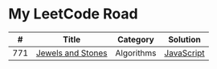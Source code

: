 # My LeetCode Road

| # | Title | Category | Solution |
|---|-------|----------|----------|
| 771 | [Jewels and Stones](https://leetcode.com/problems/jewels-and-stones/description/) | Algorithms | [JavaScript](./Algorithms/771-Jewls-and-Stones.js)|
